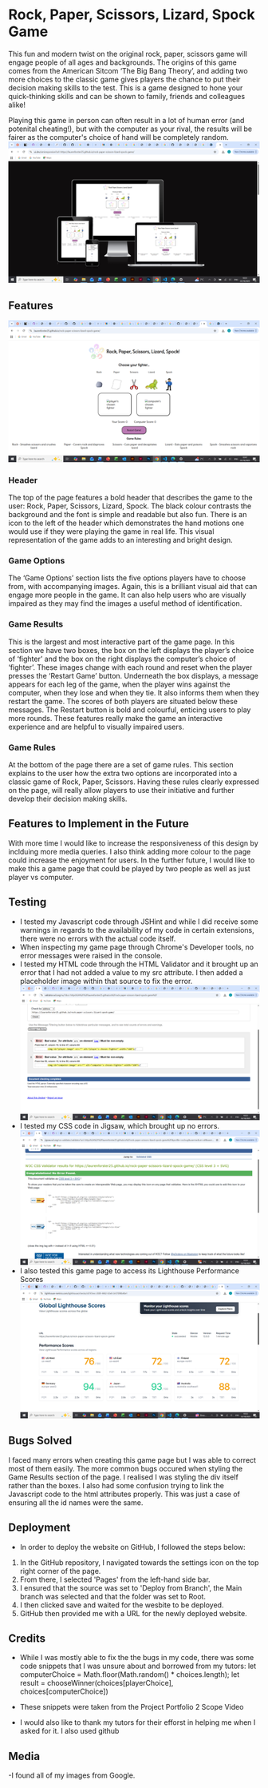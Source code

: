 # Rock, Paper, Scissors, Lizard, Spock Game
This fun and modern twist on the original rock, paper, scissors game will engage people of all ages and backgrounds. The origins of this game comes from the American Sitcom ‘The Big Bang Theory’, and adding two more choices to the classic game gives players the chance to put their decision making skills to the test. This is a game designed to hone your quick-thinking skills and can be shown to family, friends and colleagues alike!

Playing this game in person can often result in a lot of human error (and potenital cheating!), but with the computer as your rival, the results will be fairer as the computer's choice of hand will be completely random. 
![Responsive Design](\assets\images\responsive-design.png)

## Features
![Game Page](\assets\images\game-page.png)
### Header
The top of the page features a bold header that describes the game to the user: Rock, Paper, Scissors, Lizard, Spock. The black colour contrasts the background and the font is simple and readable but also fun. There is an icon to the left of the header which demonstrates the hand motions one would use if they were playing the game in real life. This visual representation of the game adds to an interesting and bright design. 

### Game Options
The ‘Game Options’ section lists the five options players have to choose from, with accompanying images. Again, this is a brilliant visual aid that can engage more people in the game. It can also help users who are visually impaired as they may find the images a useful method of identification.

### Game Results
This is the largest and most interactive part of the game page. In this section we have two boxes, the box on the left displays the player’s choice of ‘fighter’ and the box on the right displays the computer’s choice of ‘fighter’. These images change with each round and reset when the player presses the ‘Restart Game’ button. Underneath the box displays, a message appears for each leg of the game, when the player wins against the computer, when they lose and when they tie. It also informs them when they restart the game. The scores of both players are situated below these messages. The Restart button is bold and colourful, enticing users to play more rounds. These features really make the game an interactive experience and are helpful to visually impaired users. 

### Game Rules
At the bottom of the page there are a set of game rules. This section explains to the user how the extra two options are incorporated into a classic game of Rock, Paper, Scissors. Having these rules clearly expressed on the page, will really allow players to use their initiative and further develop their decision making skills.

## Features to Implement in the Future
With more time I would like to increase the responsiveness of this design by inclduing more media queries. I also think adding more colour to the page could increase the enjoyment for users. In the further future, I would like to make this a game page that could be played by two people as well as just player vs computer.

## Testing 
- I tested my Javascript code through JSHint and while I did receive some warnings in regards to the availability of my code in certain extensions, there were no errors with the actual code itself.
- When inspecting my game page through Chrome's Developer tools, no error messages were raised in the console.
- I tested my HTML code through the HTML Validator and it brought up an error that I had not added a value to my src attribute. I then added a placeholder image within that source to fix the error.
![HTML error in Validator](assets\images\html-validator-error.png)
- I tested my CSS code in Jigsaw, which brought up no errors.
![CSS pass in Jigsaw](assets\images\css-validator-pass.png)
- I also tested this game page to access its Lighthouse Performance Scores
![Lighthouse Performance Scores](assets\images\lighthouse-scores.png)

## Bugs Solved
I faced many errors when creating this game page but I was able to correct most of them easily. 
The more common bugs occured when styling the Game Results section of the page. I realised I was styling the div itself rather than the boxes. I also had some confusion trying to link the Javascript code to the html attributes properly. This was just a case of ensuring all the id names were the same.

## Deployment
 - In order to deploy the website on GitHub, I followed the steps below:
 1. In the GitHub repository, I navigated towards the settings icon on the top right corner of the page.
 2. From there, I selected 'Pages' from the left-hand side bar.
 3. I ensured that the source was set to 'Deploy from Branch', the Main branch was selected and that the folder was set to Root.
 4. I then clicked save and waited for the wesbite to be deployed.
 5. GitHub then provided me with a URL for the newly deployed website.

## Credits 
- While I was mostly able to fix the the bugs in my code, there was some code snippets that I was unsure about and borrowed from my tutors:
let computerChoice = Math.floor(Math.random() * choices.length);
let result = chooseWinner(choices[playerChoice], choices[computerChoice])
- These snippets were taken from the Project Portfolio 2 Scope Video

- I would also like to thank my tutors for their efforst in helping me when I asked for it. I also used github

## Media 
-I found all of my images from Google.



